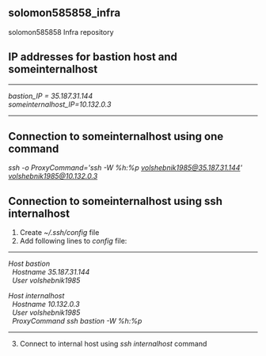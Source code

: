 ## solomon585858_infra
solomon585858 Infra repository

## IP addresses for bastion host and someinternalhost
***
*bastion_IP = 35.187.31.144 <br />
someinternalhost_IP=10.132.0.3*
***
## Connection to someinternalhost using one command
*ssh -o ProxyCommand='ssh -W %h:%p volshebnik1985@35.187.31.144' volshebnik1985@10.132.0.3*

## Connection to someinternalhost using ssh internalhost
1. Create *~/.ssh/config* file <br />
2. Add following lines to *config* file:
***
*Host bastion <br />
&nbsp;&nbsp;Hostname 35.187.31.144 <br />
&nbsp;&nbsp;User volshebnik1985* <br />

*Host internalhost <br />
&nbsp;&nbsp;Hostname 10.132.0.3 <br />
&nbsp;&nbsp;User volshebnik1985 <br />
&nbsp;&nbsp;ProxyCommand ssh bastion -W %h:%p* <br />
***
3. Connect to internal host using *ssh internalhost* command <br />
